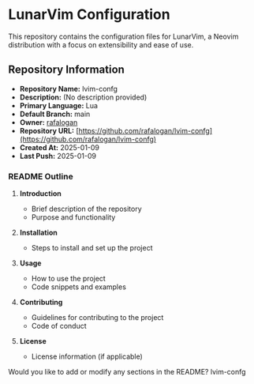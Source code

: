 # LunarVim Configuration

This repository contains the configuration files for LunarVim, a Neovim distribution with a focus on extensibility and ease of use.

## Repository Information

- **Repository Name:** lvim-confg
- **Description:** (No description provided)
- **Primary Language:** Lua
- **Default Branch:** main
- **Owner:** [rafalogan](https://github.com/rafalogan)
- **Repository URL:** [https://github.com/rafalogan/lvim-confg](https://github.com/rafalogan/lvim-confg)
- **Created At:** 2025-01-09
- **Last Push:** 2025-01-09

### README Outline

1. **Introduction**

   - Brief description of the repository
   - Purpose and functionality

2. **Installation**

   - Steps to install and set up the project

3. **Usage**

   - How to use the project
   - Code snippets and examples

4. **Contributing**

   - Guidelines for contributing to the project
   - Code of conduct

5. **License**
   - License information (if applicable)

Would you like to add or modify any sections in the README? lvim-confg
